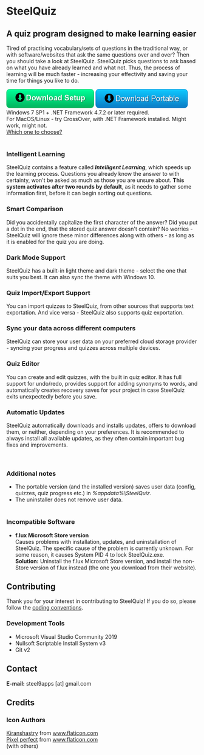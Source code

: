 # SteelQuiz
## A quiz program designed to make learning easier  

Tired of practising vocabulary/sets of questions in the traditional way, or with software/websites that ask the same questions over and over? Then you should take a look at SteelQuiz. SteelQuiz picks questions to ask based on what you have already learned and what not. Thus, the process of learning will be much faster - increasing your effectivity and saving your time for things you like to do.

**[![button](Res/Web/download_setup.png)](https://github.com/steel9/SteelQuiz/releases/latest/download/SteelQuizSetup.exe)**
**[![button](Res/Web/download_portable.png)](https://github.com/steel9/SteelQuiz/releases/latest/download/SteelQuizPortable.zip)**   
Windows 7 SP1 + .NET Framework 4.7.2 or later required.\
For MacOS/Linux - try CrossOver, with .NET Framework installed. Might work, might not.\
[Which one to choose?](Setup_or_portable_download.md)\
&NewLine;\
&NewLine;
### Intelligent Learning
SteelQuiz contains a feature called _**Intelligent Learning**_, which speeds up the learning process. Questions you already know the answer to with certainty, won't be asked as much as those you are unsure about. **This system activates after two rounds by default**, as it needs to gather some information first, before it can begin sorting out questions.
   
### Smart Comparison
Did you accidentally capitalize the first character of the answer? Did you put a dot in the end, that the stored quiz answer doesn't contain? No worries - SteelQuiz will ignore these minor differences along with others - as long as it is enabled for the quiz you are doing.
   
### Dark Mode Support
SteelQuiz has a built-in light theme and dark theme - select the one that suits you best. It can also sync the theme with Windows 10.
   
### Quiz Import/Export Support
You can import quizzes to SteelQuiz, from other sources that supports text exportation. And vice versa - SteelQuiz also supports quiz exportation.
   
### Sync your data across different computers
SteelQuiz can store your user data on your preferred cloud storage provider - syncing your progress and quizzes across multiple devices.
   
### Quiz Editor
You can create and edit quizzes, with the built in quiz editor. It has full support for undo/redo, provides support for adding synonyms to words, and automatically creates recovery saves for your project in case SteelQuiz exits unexpectedly before you save.

### Automatic Updates
SteelQuiz automatically downloads and installs updates, offers to download them, or neither, depending on your preferences. It is recommended to always install all available updates, as they often contain important bug fixes and improvements.    
&NewLine;   
&NewLine;   
&NewLine;   
### Additional notes
- The portable version (and the installed version) saves user data (config, quizzes, quiz progress etc.) in _%appdata%\SteelQuiz_.
- The uninstaller does not remove user data.
&NewLine;   
&NewLine;   
&NewLine;   

### Incompatible Software
- **f.lux Microsoft Store version**   
Causes problems with installation, updates, and uninstallation of SteelQuiz. The specific cause of the problem is currently unknown. For some reason, it causes System PID 4 to lock SteelQuiz.exe.   
**Solution:** Uninstall the f.lux Microsoft Store version, and install the non-Store version of f.lux instead (the one you download from their website).

## Contributing
Thank you for your interest in contributing to SteelQuiz! If you do so, please follow the [coding conventions](CODING_CONVENTIONS.md).   

### Development Tools
- Microsoft Visual Studio Community 2019
- Nullsoft Scriptable Install System v3
- Git v2

## Contact
**E-mail:** steel9apps [at] gmail.com

## Credits
### Icon Authors
<a href="https://www.flaticon.com/authors/kiranshastry" title="Kiranshastry">Kiranshastry</a> from <a href="https://www.flaticon.com/" title="Flaticon"> www.flaticon.com</a>\
<a href="https://www.flaticon.com/authors/pixel-perfect" title="Pixel perfect">Pixel perfect</a> from <a href="https://www.flaticon.com/" title="Flaticon">www.flaticon.com</a>\
(with others)